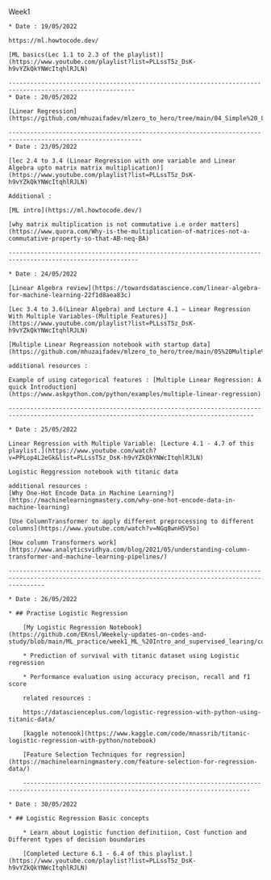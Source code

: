 Week1

    * Date : 19/05/2022

    https://ml.howtocode.dev/

    [ML basics(Lec 1.1 to 2.3 of the playlist)](https://www.youtube.com/playlist?list=PLLssT5z_DsK-h9vYZkQkYNWcItqhlRJLN)

    ---------------------------------------------------------------------------------------------------------
    * Date : 20/05/2022

    [Linear Regression](https://github.com/mhuzaifadev/mlzero_to_hero/tree/main/04_Simple%20_Linear_Regression)

    -----------------------------------------------------------------------------------------------------------
    * Date : 23/05/2022

    [lec 2.4 to 3.4 (Linear Regression with one variable and Linear Algebra upto matrix matrix multiplication)](https://www.youtube.com/playlist?list=PLLssT5z_DsK-h9vYZkQkYNWcItqhlRJLN)

    Additional : 

    [ML intro](https://ml.howtocode.dev/)

    [why matrix multiplication is not commutative i.e order matters](https://www.quora.com/Why-is-the-multiplication-of-matrices-not-a-commutative-property-so-that-AB-neq-BA)

    ----------------------------------------------------------------------------------------------------------

    * Date : 24/05/2022

    [Linear Algebra review](https://towardsdatascience.com/linear-algebra-for-machine-learning-22f1d8aea83c)

    [Lec 3.4 to 3.6(Linear Algebra) and Lecture 4.1 — Linear Regression With Multiple Variables-(Multiple Features)](https://www.youtube.com/playlist?list=PLLssT5z_DsK-h9vYZkQkYNWcItqhlRJLN)

    [Multiple Linear Regreassion notebook with startup data](https://github.com/mhuzaifadev/mlzero_to_hero/tree/main/05%20Multiple%20Linear%20Regression)

    additional resources : 

    Example of using categorical features : [Multiple Linear Regression: A quick Introduction](https://www.askpython.com/python/examples/multiple-linear-regression)

    ------------------------------------------------------------------------------------------------------------------------------------------

    * Date : 25/05/2022

    Linear Regression with Multiple Variable: [Lecture 4.1 - 4.7 of this playlist.](https://www.youtube.com/watch?v=PPLop4L2eGk&list=PLLssT5z_DsK-h9vYZkQkYNWcItqhlRJLN)

    Logistic Reggression notebook with titanic data

    additional resources :
    [Why One-Hot Encode Data in Machine Learning?](https://machinelearningmastery.com/why-one-hot-encode-data-in-machine-learning)

    [Use ColumnTransformer to apply different preprocessing to different columns](https://www.youtube.com/watch?v=NGq8wnH5VSo)

    [How column Transformers work](https://www.analyticsvidhya.com/blog/2021/05/understanding-column-transformer-and-machine-learning-pipelines/)

    ------------------------------------------------------------------------------------------------------------------------------------------------------

    * Date : 26/05/2022

    * ## Practise Logistic Regression

        [My Logistic Regression Notebook](https://github.com/EKnsl/Weekely-updates-on-codes-and-study/blob/main/ML_practice/week1_ML_%20Intro_and_supervised_learing/code/Logistic_Regression.ipynb)

        * Prediction of survival with titanic dataset using Logistic regression 

        * Performance evaluation using accuracy precison, recall and f1 score

        related resources : 

        https://datascienceplus.com/logistic-regression-with-python-using-titanic-data/

        [kaggle notenook](https://www.kaggle.com/code/mnassrib/titanic-logistic-regression-with-python/notebook)

        [Feature Selection Techniques for regression](https://machinelearningmastery.com/feature-selection-for-regression-data/)

        -------------------------------------------------------------------------------------------------------------------------------------

    * Date : 30/05/2022

    * ## Logistic Regression Basic concepts

        * Learn about Logistic function definitiion, Cost function and Different types of decision boundaries

        [Completed Lecture 6.1 - 6.4 of this playlist.](https://www.youtube.com/playlist?list=PLLssT5z_DsK-h9vYZkQkYNWcItqhlRJLN)
